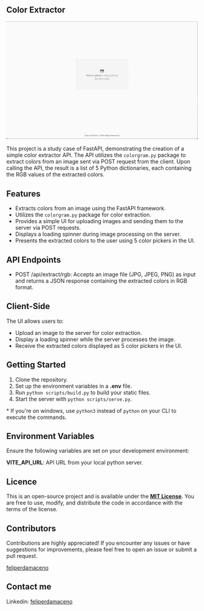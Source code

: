 ## Color Extractor

![project-showcase](project-showcase/project-showcase.gif)

This project is a study case of FastAPI, demonstrating the creation of a simple color extractor API. The API utilizes the `colorgram.py` package to extract colors from an image sent via POST request from the client. Upon calling the API, the result is a list of 5 Python dictionaries, each containing the RGB values of the extracted colors.

## Features

- Extracts colors from an image using the FastAPI framework.
- Utilizes the `colorgram.py` package for color extraction.
- Provides a simple UI for uploading images and sending them to the server via POST requests.
- Displays a loading spinner during image processing on the server.
- Presents the extracted colors to the user using 5 color pickers in the UI.

## API Endpoints

- POST /api/extract/rgb: Accepts an image file (JPG, JPEG, PNG) as input and returns a JSON response containing the extracted colors in RGB format.

## Client-Side

The UI allows users to:

- Upload an image to the server for color extraction.
- Display a loading spinner while the server processes the image.
- Receive the extracted colors displayed as 5 color pickers in the UI.

## Getting Started

1. Clone the repository.
2. Set up the environment variables in a **.env** file.
3. Run `python scripts/build.py` to build your static files.
4. Start the server with `python scripts/serve.py`.

\* If you're on windows, use `python3` instead of `python` on your CLI to execute the commands.

## Environment Variables

Ensure the following variables are set on your development environment:

**VITE_API_URL**: API URL from your local python server.

## Licence

This is an open-source project and is available under the [**MIT License**](LICENSE.txt). You are free to use, modify, and distribute the code in accordance with the terms of the license.

## Contributors

Contributions are highly appreciated! If you encounter any issues or have suggestions for improvements, please feel free to open an issue or submit a pull request.

[feliperdamaceno](https://github.com/feliperdamaceno)

## Contact me

Linkedin: [feliperdamaceno](https://www.linkedin.com/in/feliperdamaceno)
